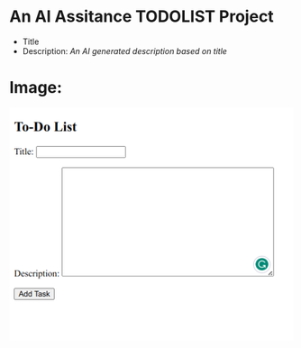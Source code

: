 # An AI Assitance TODOLIST Project 

- Title
- Description: *An AI generated description based on title*

# Image:
![](Image/TodoList.png)